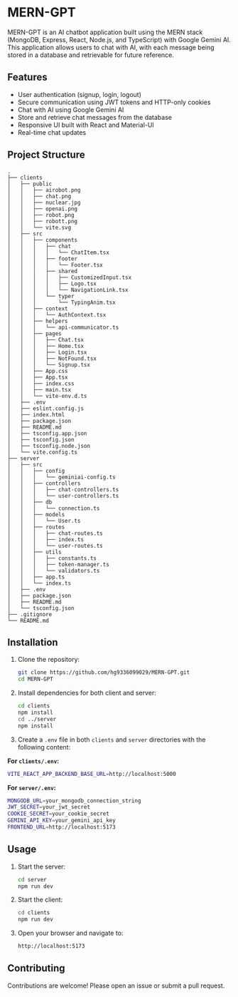 # MERN-GPT

MERN-GPT is an AI chatbot application built using the MERN stack (MongoDB, Express, React, Node.js, and TypeScript) with Google Gemini AI. This application allows users to chat with AI, with each message being stored in a database and retrievable for future reference.

## Features

- User authentication (signup, login, logout)
- Secure communication using JWT tokens and HTTP-only cookies
- Chat with AI using Google Gemini AI
- Store and retrieve chat messages from the database
- Responsive UI built with React and Material-UI
- Real-time chat updates

## Project Structure
```
.
├── clients
│   ├── public
│   │   ├── airobot.png
│   │   ├── chat.png
│   │   ├── nuclear.jpg
│   │   ├── openai.png
│   │   ├── robot.png
│   │   ├── robott.png
│   │   └── vite.svg
│   ├── src
│   │   ├── components
│   │   │   ├── chat
│   │   │   │   └── ChatItem.tsx
│   │   │   ├── footer
│   │   │   │   └── Footer.tsx
│   │   │   ├── shared
│   │   │   │   ├── CustomizedInput.tsx
│   │   │   │   ├── Logo.tsx
│   │   │   │   └── NavigationLink.tsx
│   │   │   └── typer
│   │   │       └── TypingAnim.tsx
│   │   ├── context
│   │   │   └── AuthContext.tsx
│   │   ├── helpers
│   │   │   └── api-communicator.ts
│   │   ├── pages
│   │   │   ├── Chat.tsx
│   │   │   ├── Home.tsx
│   │   │   ├── Login.tsx
│   │   │   ├── NotFound.tsx
│   │   │   └── Signup.tsx
│   │   ├── App.css
│   │   ├── App.tsx
│   │   ├── index.css
│   │   ├── main.tsx
│   │   └── vite-env.d.ts
│   ├── .env
│   ├── eslint.config.js
│   ├── index.html
│   ├── package.json
│   ├── README.md
│   ├── tsconfig.app.json
│   ├── tsconfig.json
│   ├── tsconfig.node.json
│   └── vite.config.ts
├── server
│   ├── src
│   │   ├── config
│   │   │   └── geminiai-config.ts
│   │   ├── controllers
│   │   │   ├── chat-controllers.ts
│   │   │   └── user-controllers.ts
│   │   ├── db
│   │   │   └── connection.ts
│   │   ├── models
│   │   │   └── User.ts
│   │   ├── routes
│   │   │   ├── chat-routes.ts
│   │   │   ├── index.ts
│   │   │   └── user-routes.ts
│   │   ├── utils
│   │   │   ├── constants.ts
│   │   │   ├── token-manager.ts
│   │   │   └── validators.ts
│   │   ├── app.ts
│   │   └── index.ts
│   ├── .env
│   ├── package.json
│   ├── README.md
│   └── tsconfig.json
├── .gitignore
└── README.md
```

## Installation

1. Clone the repository:
   ```sh
   git clone https://github.com/hg9336099029/MERN-GPT.git
   cd MERN-GPT
   ```

2. Install dependencies for both client and server:
   ```sh
   cd clients
   npm install
   cd ../server
   npm install
   ```

3. Create a `.env` file in both `clients` and `server` directories with the following content:

**For `clients/.env`:**
   ```sh
   VITE_REACT_APP_BACKEND_BASE_URL=http://localhost:5000
   ```

**For `server/.env`:**
   ```sh
   MONGODB_URL=your_mongodb_connection_string
   JWT_SECRET=your_jwt_secret
   COOKIE_SECRET=your_cookie_secret
   GEMINI_API_KEY=your_gemini_api_key
   FRONTEND_URL=http://localhost:5173
   ```

## Usage

1. Start the server:
   ```sh
   cd server
   npm run dev
   ```

2. Start the client:
   ```sh
   cd clients
   npm run dev
   ```

3. Open your browser and navigate to:
   ```sh
   http://localhost:5173
   ```

## Contributing

Contributions are welcome! Please open an issue or submit a pull request.
